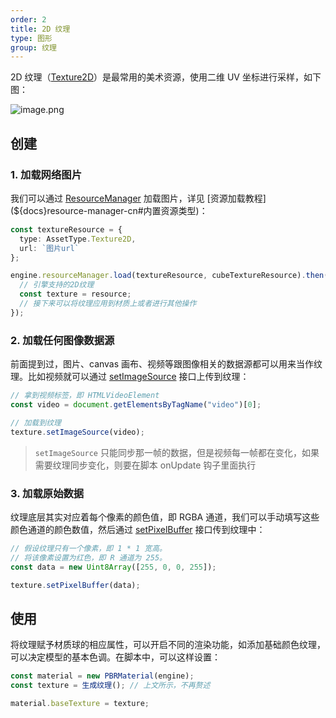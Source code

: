 ```yaml
---
order: 2
title: 2D 纹理
type: 图形
group: 纹理
---
```


2D 纹理（[Texture2D](${api}core/Texture2D)）是最常用的美术资源，使用二维 UV 坐标进行采样，如下图：

![image.png](https://gw.alipayobjects.com/mdn/rms_d27172/afts/img/A*tmTkSLi0XJ8AAAAAAAAAAAAAARQnAQ)

## 创建

### 1. 加载网络图片

我们可以通过 [ResourceManager](${docs}resource-manager-cn) 加载图片，详见 [资源加载教程](${docs}resource-manager-cn#内置资源类型)：

```typescript
const textureResource = {
  type: AssetType.Texture2D,
  url: `图片url`
};

engine.resourceManager.load(textureResource, cubeTextureResource).then((resource) => {
  // 引擎支持的2D纹理
  const texture = resource;
  // 接下来可以将纹理应用到材质上或者进行其他操作
});
```

### 2. 加载任何图像数据源

前面提到过，图片、canvas 画布、视频等跟图像相关的数据源都可以用来当作纹理。比如视频就可以通过 [setImageSource](${api}core/Texture2D#setImageSource) 接口上传到纹理：

```typescript
// 拿到视频标签，即 HTMLVideoElement
const video = document.getElementsByTagName("video")[0];

// 加载到纹理
texture.setImageSource(video);
```

> `setImageSource` 只能同步那一帧的数据，但是视频每一帧都在变化，如果需要纹理同步变化，则要在脚本 onUpdate 钩子里面执行

### 3. 加载原始数据

纹理底层其实对应着每个像素的颜色值，即 RGBA 通道，我们可以手动填写这些颜色通道的颜色数值，然后通过 [setPixelBuffer](${api}core/Texture2D#setPixelBuffer) 接口传到纹理中：

```typescript
// 假设纹理只有一个像素，即 1 * 1 宽高。
// 将该像素设置为红色，即 R 通道为 255。
const data = new Uint8Array([255, 0, 0, 255]);

texture.setPixelBuffer(data);
```

## 使用

将纹理赋予材质球的相应属性，可以开启不同的渲染功能，如添加基础颜色纹理，可以决定模型的基本色调。在脚本中，可以这样设置：

```typescript
const material = new PBRMaterial(engine);
const texture = 生成纹理(); // 上文所示，不再赘述

material.baseTexture = texture;
```


